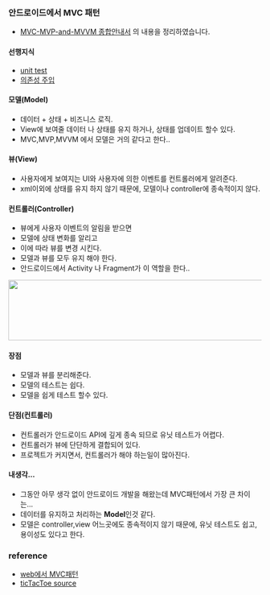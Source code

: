 ﻿### 안드로이드에서 MVC 패턴
- [MVC-MVP-and-MVVM 종합안내서](https://academy.realm.io/kr/posts/eric-maxwell-mvc-mvp-and-mvvm-on-android/) 의 내용을 정리하였습니다.
#### 선행지식
- [unit test](https://www.slideshare.net/youngeunchoi12/springcamp2014-35347399)
- [의존성 주입](https://blog.perfectacle.com/2017/09/04/di-v1/)
#### 모델(Model)
- 데이터 + 상태 + 비즈니스 로직.
- View에 보여줄 데이터 나 상태를 유지 하거나, 상태를 업데이트 할수 있다.
- MVC,MVP,MVVM 에서 모델은 거의 같다고 한다..
#### 뷰(View)
- 사용자에게 보여지는 UI와 사용자에 의한 이벤트를 컨트롤러에게 알려준다.
- xml이외에 상태를 유지 하지 않기 때문에, 모델이나 controller에 종속적이지 않다.
#### 컨트롤러(Controller)
- 뷰에게 사용자 이벤트의 알림을 받으면
- 모델에 상태 변화를 알리고
- 이에 따라 뷰를 변경 시킨다.
- 모델과 뷰를 모두 유지 해야 한다.
- 안드로이드에서 Activity 나 Fragment가 이 역할을 한다..

<image src="https://user-images.githubusercontent.com/23315291/41496834-f5f5112e-7183-11e8-8fac-9b923a0f314b.PNG" height ="120" width="600">

#### 장점
- 모델과 뷰를 분리해준다.
- 모델의 테스트는 쉽다.
- 모델을 쉽게 테스트 할수 있다.
#### 단점(컨트롤러)
- 컨트롤러가 안드로이드 API에 깊게 종속 되므로 유닛 테스트가 어렵다.
- 컨트롤러가 뷰에 단단하게 결합되어 있다.
- 프로젝트가 커지면서, 컨트롤러가 해야 하는일이 많아진다.


#### 내생각...
- 그동안 아무 생각 없이 안드로이드 개발을 해왔는데 MVC패턴에서 가장 큰 차이는...
- 데이터를 유지하고 처리하는 **Model**인것 같다.
- 모델은 controller,view 어느곳에도 종속적이지 않기 때문에, 유닛 테스트도 쉽고, 용이성도 있다고 한다.

### reference
- [web에서 MVC패턴](https://opentutorials.org/course/697/3828)
- [ticTacToe source](https://github.com/ericmaxwell2003/ticTacToe)